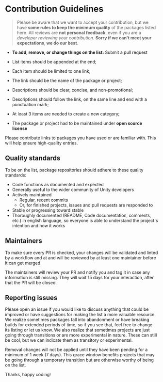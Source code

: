 # Contribution Guidelines

> Please be aware that we want to accept your contribution, but we have **some rules to keep the minimum quality** of the packages listed here. All reviews are **not personal feedback**, even if you are a _developer reviewing your contribution_. **Sorry if we can't meet your expectations, we do our best**.

- **To add, remove, or change things on the list:** Submit a pull request

- List items should be appended at the end;
- Each item should be limited to one link;
- The link should be the name of the package or project;
- Descriptions should be clear, concise, and non-promotional;
- Descriptions should follow the link, on the same line and end with a punctuation mark;
- At least 3 items are needed to create a new category;
- The package or project had to be maintained under **open source license**

Please contribute links to packages you have used or are familiar with. This will help ensure high-quality entries.

## Quality standards

To be on the list, package repositories should adhere to these quality standards:

- Code functions as documented and expected
- Generally useful to the wider community of Unity developers
- Actively maintained
  - Regular, recent commits
  - Or, for finished projects, issues and pull requests are responded to
- Stable or progressing toward stable
- Thoroughly documented (README, Code documentation, comments, etc.) in english language, so everyone is able to understand the project's intention and how it works

## Maintainers

To make sure every PR is checked, your changes will be validated and linted by a workflow and at and will be reviewed by at least one maintainer before it can get merged.

The maintainers will review your PR and notify you and tag it in case any information is still missing. They will wait 15 days for your interaction, after that the PR will be closed.

## Reporting issues

Please open an issue if you would like to discuss anything that could be improved or have suggestions for making the list a more valuable resource. We realize sometimes packages fall into abandonment or have breaking builds for extended periods of time, so if you see that, feel free to change its listing or let us know. We also realize that sometimes projects are just going through transitions or are more experimental in nature. These can still be cool, but we can indicate them as transitory or experimental.

Removal changes will not be applied until they have been pending for a minimum of 1 week (7 days). This grace window benefits projects that may be going through a temporary transition but are otherwise worthy of being on the list.

Thanks, happy coding!
